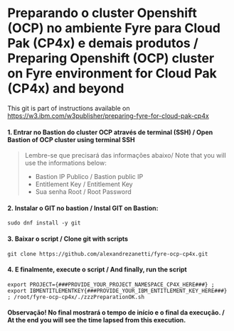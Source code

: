# Preparando o cluster Openshift (OCP) no ambiente Fyre para Cloud Pak (CP4x) e demais produtos / Preparing  Openshift (OCP) cluster on Fyre environment for Cloud Pak (CP4x) and beyond

This git is part of  instructions available on https://w3.ibm.com/w3publisher/preparing-fyre-for-cloud-pak-cp4x

#### 1. Entrar no Bastion do cluster OCP através de terminal (SSH) / Open Bastion of OCP cluster using terminal SSH
> Lembre-se que precisará das informações abaixo/ Note that you will use the informations below:<br>
> - Bastion IP Publico / Bastion public IP<br>
> - Entitlement Key /  Entitlement Key<br>
> - Sua senha Root / Root Password<br>

#### 2. Instalar o GIT no bastion / Instal GIT on Bastion:
```
sudo dnf install -y git
```

#### 3. Baixar o script / Clone git with scripts
```
git clone https://github.com/alexandrezanetti/fyre-ocp-cp4x.git
```

#### 4. E finalmente, execute o script / And finally, run the script
```
export PROJECT={###PROVIDE_YOUR_PROJECT_NAMESPACE_CP4X_HERE###} ; export IBMENTITLEMENTKEY{###PROVIDE_YOUR_IBM_ENTITLEMENT_KEY_HERE###} ; /root/fyre-ocp-cp4x/./zzzPreparationOK.sh
```

#### Observação! No final mostrará o tempo de início e o final da execução. / At the end you will see the time lapsed from this execution.
